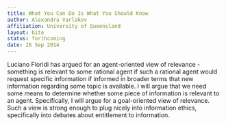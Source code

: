 ```yaml
---
title: What You Can Do Is What You Should Know
author: Alexandra Varlakov
affiliation: University of Queensland
layout: bite
status: forthcoming
date: 26 Sep 2014
---
```


Luciano Floridi has argued for an agent-oriented view of relevance - something is relevant to some rational agent if such a rational agent would request specific information if informed in broader terms that new information regarding some topic is available.
I will argue that we need some means to determine whether some piece of information is relevant to an agent. Specifically, I will argue for a goal-oriented view of relevance. Such a view is strong enough to plug nicely into information ethics, specifically into debates about entitlement to information. 
